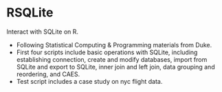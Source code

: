 # RSQLite
Interact with SQLite on R. <br/>

- Following Statistical Computing & Programming materials from Duke.
- First four scripts include basic operations with SQLite, including establishing connection, create and modify databases, import from SQLite and export to SQLite, inner join and left join, data grouping and reordering, and CAES.
- Test script includes a case study on nyc flight data.
